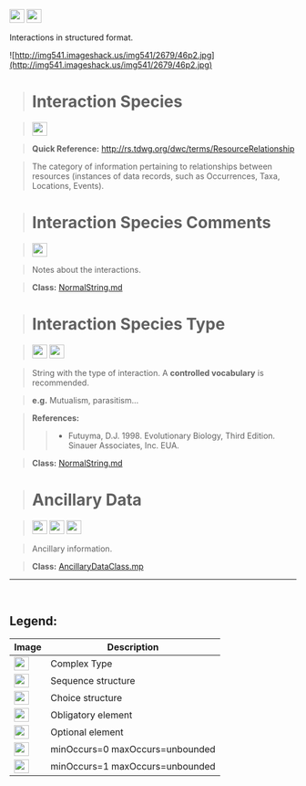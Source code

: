 <img src='http://imageshack.us/a/img16/5397/multipleg.jpg' width='26' height='24' /> <img src='http://img19.imageshack.us/img19/4356/infinitol.jpg' width='26' height='24' />

Interactions in structured format.


![http://img541.imageshack.us/img541/2679/46p2.jpg](http://img541.imageshack.us/img541/2679/46p2.jpg)



> # Interaction Species #

> <img src='http://img585.imageshack.us/img585/4808/optional.jpg' width='26' height='24' />

> <b>Quick Reference:</b> http://rs.tdwg.org/dwc/terms/ResourceRelationship

> The category of information pertaining to relationships between resources (instances of data records, such as Occurrences, Taxa, Locations, Events).


> # Interaction Species Comments #

> <img src='http://img585.imageshack.us/img585/4808/optional.jpg' width='26' height='24' />

> Notes about the interactions.

> <b>Class:</b> [NormalString.md](../wiki/NormalString.md)

> # Interaction Species Type #

> <img src='http://img585.imageshack.us/img585/4808/optional.jpg' width='26' height='24' /> <img src='http://img198.imageshack.us/img198/6134/unoinfinito.jpg' width='26' height='24' />

> String with the type of interaction. A <b>controlled vocabulary</b> is recommended.

> <b>e.g.</b> Mutualism, parasitism...

> <b>References:</b>
> > - Futuyma, D.J. 1998. Evolutionary Biology, Third Edition. Sinauer Associates, Inc. EUA. <br></li></ul></li></ul>

<blockquote><b>Class:</b> <a href='../wiki/NormalString.md'>NormalString.md</a></blockquote>

<blockquote><h1>Ancillary Data</h1></blockquote>

<blockquote><img src='http://imageshack.us/a/img16/5397/multipleg.jpg' width='26' height='24' /> <img src='http://img585.imageshack.us/img585/4808/optional.jpg' width='26' height='24' /> <img src='http://img19.imageshack.us/img19/4356/infinitol.jpg' width='26' height='24' /></blockquote>

<blockquote>Ancillary information.</blockquote>

<blockquote><b>Class:</b> <a href='../wiki/AncillaryDataClass.md'>AncillaryDataClass.mp</a></blockquote>


---


<br>
<h2><b>Legend:</b></h2>

<table><thead><th>Image</th><th>Description</th></thead><tbody>
<tr><td><img src='http://imageshack.us/a/img16/5397/multipleg.jpg' width='26' height='24' /></td><td>Complex Type</td></tr>
<tr><td><img src='http://img6.imageshack.us/img6/1315/sequencej.jpg' width='26' height='24' /></td><td>Sequence structure</td></tr>
<tr><td><img src='http://img266.imageshack.us/img266/2791/choice.jpg' width='26' height='24' /></td><td>Choice structure</td></tr>
<tr><td><img src='http://img52.imageshack.us/img52/2777/elementkw.jpg' width='26' height='24' /></td><td>Obligatory element</td></tr>
<tr><td><img src='http://img585.imageshack.us/img585/4808/optional.jpg' width='26' height='24' /></td><td>Optional element</td></tr>
<tr><td><img src='http://img19.imageshack.us/img19/4356/infinitol.jpg' width='26' height='24' /></td><td>minOccurs=0 maxOccurs=unbounded</td></tr>
<tr><td><img src='http://img198.imageshack.us/img198/6134/unoinfinito.jpg' width='26' height='24' /></td><td>minOccurs=1 maxOccurs=unbounded</td></tr>
